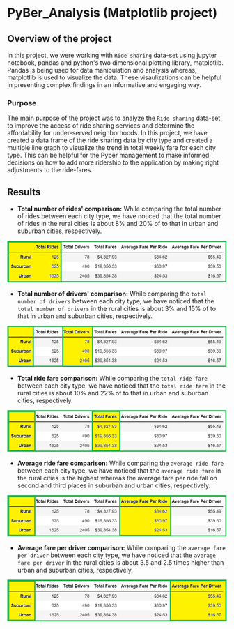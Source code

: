 # PyBer_Analysis (Matplotlib project)

## Overview of the project

In this project, we were working with `Ride sharing` data-set using jupyter notebook, pandas and python's two dimensional 
plotting library, matplotlib. Pandas is being used for data manipulation and analysis whereas, matplotlib is used to
visualize the data. These visaulizations can be helpful in presenting complex findings in an informative and engaging way.

### Purpose

The main purpose of the project was to analyze the `Ride sharing` data-set to improve the access of ride sharing services
and determine the affordability for under-served neighborhoods. In this project, we have created a data frame of the
ride sharing data by city type and created a multiple line graph to visualize the trend in total weekly fare for
each city type. This can be helpful for the Pyber management to make informed decisions on how to add more
ridership to the application by making right adjustments to the ride-fares.

## Results

- **Total number of rides' comparison:**
While comparing the total number of rides between each city type, we have noticed that the total number of rides in the rural cities is about 8% and 20% of to that in urban and suburban cities, respectively.

![total_rides](Image_analysis/total_rides.png)

- **Total number of drivers' comparison:**
While comparing the `total number of drivers` between each city type, we have noticed that the `total number of drivers` in the rural cities is about 3% and 15% of to that in urban and suburban cities, respectively.

![total_drivers](Image_analysis/total_drivers.png)

- **Total ride fare comparison:**
While comparing the `total ride fare` between each city type, we have noticed that the `total ride fare` in the rural cities is about 10% and 22% of to that in urban and suburban cities, respectively.

![total_fares](Image_analysis/total_fares.png)

- **Average ride fare comparison:**
While comparing the `average ride fare` between each city type, we have noticed that the `average ride fare` in the rural cities is the highest whereas the average fare per ride fall on second and third places in suburban and urban cities, respectively. 

![Average_fare_per_ride](Image_analysis/Average_fare_per_ride.png)

- **Average fare per driver comparison:**
While comparing the `average fare per driver` between each city type, we have noticed that the `average fare per driver` in the rural cities is about 3.5 and 2.5 times higher than urban and suburban cities, respectively.

![Average_fare_per_driver](Image_analysis/Average_fare_per_driver.png)
